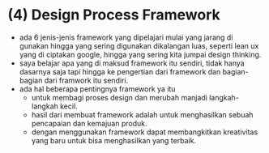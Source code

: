 # (4) Design Process Framework

- ada 6 jenis-jenis framework yang dipelajari mulai yang jarang di gunakan hingga yang sering digunakan dikalangan luas, seperti lean ux yang di ciptakan google, hingga yang sering kita jumpai design thinking.
- saya belajar apa yang di maksud framework itu sendiri, tidak hanya dasarnya saja tapi hingga ke pengertian dari framework dan bagian-bagian dari framwork itu sendiri.
- ada hal beberapa pentingnya framework ya itu
  - untuk membagi proses design dan merubah manjadi langkah-langkah kecil.
  - hasil dari membuat framework adalah untuk menghasilkan sebuah pencapaian dan kemajuan produk.
  - dengan menggunakan framework dapat membangkitkan kreativitas yang baru untuk bisa menghasilkan yang terbaik.

